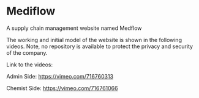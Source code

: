 # Mediflow
A supply chain management website named Medflow

The working and initial model of the website is shown in the following videos. 
Note, no repository is available to protect the privacy and security of the company.

Link to the videos:

Admin Side: https://vimeo.com/716760313

Chemist Side: https://vimeo.com/716761066

